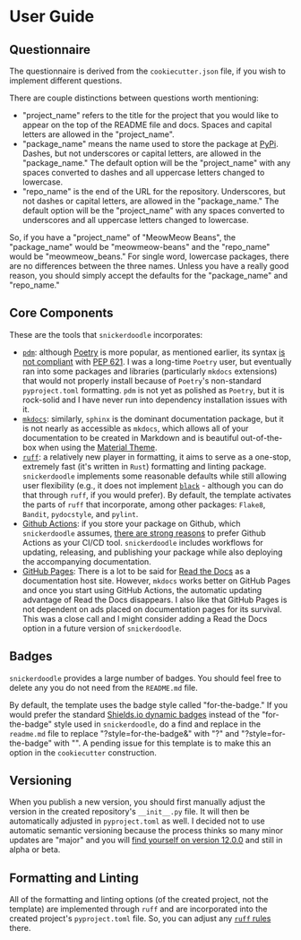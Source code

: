 # User Guide

## Questionnaire

The questionnaire is derived from the `cookiecutter.json` file, if you wish to implement different questions.

There are couple distinctions between questions worth mentioning:

* "project_name" refers to the title for the project that you would like to appear on the top of the README file and docs. Spaces and capital letters are allowed in the "project_name".
* "package_name" means the name used to store the package at [PyPi](https://pypi.org). Dashes, but not underscores or capital letters, are allowed in the "package_name." The default option will be the "project_name" with any spaces converted to dashes and all uppercase letters changed to lowercase.
* "repo_name" is the end of the URL for the repository. Underscores, but not dashes or capital letters, are allowed in the "package_name." The default option will be the "project_name" with any spaces converted to underscores and all uppercase letters changed to lowercase.

So, if you have a "project_name" of "MeowMeow Beans", the "package_name" would be "meowmeow-beans" and the "repo_name" would be "meowmeow_beans." For single word, lowercase packages, there are no differences between the three names. Unless you have a really good reason, you should simply accept the defaults for the "package_name" and "repo_name."

## Core Components

These are the tools that `snickerdoodle` incorporates:

* [`pdm`](https://pdm.fming.dev/latest/): although [Poetry](https://python-poetry.org/) is more popular, as mentioned earlier, its syntax [is not compliant](https://github.com/python-poetry/roadmap/issues/3) with [PEP 621](https://peps.python.org/pep-0621/). I was a long-time `Poetry` user, but eventually ran into some packages and libraries (particularly `mkdocs` extensions) that would not properly install because of `Poetry`'s non-standard `pyproject.toml` formatting. `pdm` is not yet as polished as `Poetry`, but it is rock-solid and I have never run into dependency installation issues with it.
* [`mkdocs`](https://www.mkdocs.org/): similarly, `sphinx` is the dominant documentation package, but it is not nearly as accessible as `mkdocs`, which allows all of your documentation to be created in Markdown and is beautiful out-of-the-box when using the [Material Theme](https://squidfunk.github.io/mkdocs-material/).
* [`ruff`](https://github.com/astral-sh/ruff): a relatively new player in formatting, it aims to serve as a one-stop, extremely fast (it's written in `Rust`) formatting and linting package. `snickerdoodle` implements some reasonable defaults while still allowing user flexibility (e.g., it does not implement [`black`](https://github.com/psf/black) - although you can do that through `ruff`, if you would prefer). By default, the template activates the parts of `ruff` that incorporate, among other packages: `Flake8`, `Bandit`, `pydocstyle`, and `pylint`.
* [Github Actions](https://github.com/features/actions): if you store your package on Github, which `snickerdoodle` assumes, [there are strong reasons](https://resources.github.com/devops/tools/automation/actions/) to prefer Github Actions as your CI/CD tool. `snickerdoodle` includes workflows for updating, releasing, and publishing your package while also deploying the accompanying documentation.
* [GitHub Pages](https://pages.github.com/): There is a lot to be said for [Read the Docs](https://readthedocs.com) as a documentation host site. However, `mkdocs` works better on GitHub Pages and once you start using GitHub Actions, the automatic updating advantage of Read the Docs disappears. I also like that GitHub Pages is not dependent on ads placed on documentation pages for its survival. This was a close call and I might consider adding a Read the Docs option in a future version of `snickerdoodle`.

## Badges

`snickerdoodle` provides a large number of badges. You should feel free to delete any you do not need from the `README.md` file.

By default, the template uses the badge style called "for-the-badge." If you would prefer the standard [Shields.io dynamic badges](https://shields.io) instead of the "for-the-badge" style used in `snickerdoodle`, do a find and replace in the `readme.md` file to replace "?style=for-the-badge&" with "?" and "?style=for-the-badge" with "". A pending issue for this template is to make this an option in the `cookiecutter` construction.

## Versioning

When you publish a new version, you should first manually adjust the version in the created repository's `__init__.py` file. It will then be automatically adjusted in `pyproject.toml` as well. I decided not to use automatic semantic versioning because the process thinks so many minor updates are "major" and you will [find yourself on version 12.0.0](https://hynek.me/articles/semver-will-not-save-you/) and still in alpha or beta.

## Formatting and Linting

All of the formatting and linting options (of the created project, not the template) are implemented through `ruff` and are incorporated into the created project's `pyproject.toml` file. So, you can adjust any [`ruff` rules](https://beta.ruff.rs/docs/rules/) there.

